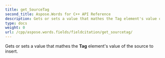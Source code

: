 ```yaml
---
title: get_SourceTag
second_title: Aspose.Words for C++ API Reference
description: Gets or sets a value that mathes the Tag element's value of the source to insert. 
type: docs
weight: 0
url: /cpp/aspose.words.fields/fieldcitation/get_sourcetag/
---
```


Gets or sets a value that mathes the **Tag** element's value of the source to insert. 

